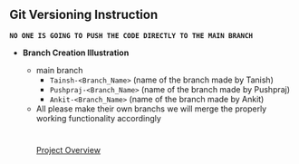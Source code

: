 ## **Git Versioning Instruction**

**`NO ONE IS GOING TO PUSH THE CODE DIRECTLY TO THE MAIN BRANCH`**
- **Branch Creation Illustration**
  * main branch
    * `Tainsh-<Branch_Name>` (name of the branch made by Tanish) 
    * `Pushpraj-<Branch_Name>` (name of the branch made by Pushpraj) 
    * `Ankit-<Branch_Name>` (name of the branch made by Ankit)
   
  - All please make their own branchs we will merge the properly working functionality accordingly
    #
    [Project Overview](./Project-Overview.md) 
